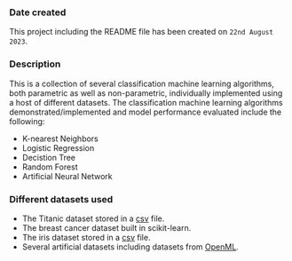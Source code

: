 ### Date created
This project including the README file has been created on `22nd August 2023`.

### Description
This is a collection of several classification machine learning algorithms, both parametric as well as non-parametric, individually implemented using a host of different datasets. The classification machine learning algorithms demonstrated/implemented and model performance evaluated include the following:

* K-nearest Neighbors
* Logistic Regression
* Decistion Tree
* Random Forest
* Artificial Neural Network

### Different datasets used
* The Titanic dataset stored in a [csv](https://sololearn.com/uploads/files/titanic.csv) file.
* The breast cancer dataset built in scikit-learn.
* The iris dataset stored in a [csv](https://sololearn.com/uploads/files/iris.csv) file.
* Several artificial datasets including datasets from [OpenML](www.openml.org).